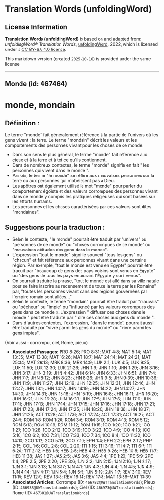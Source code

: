 # Translation Words (unfoldingWord)

## License Information

**Translation Words (unfoldingWord)** is based on and adapted from: _unfoldingWord® Translation Words_, [unfoldingWord](https://unfoldingword.org/utw), 2022, which is licensed under a [CC BY-SA 4.0 license](https://creativecommons.org/licenses/by-sa/4.0/legalcode.en).

This markdown version (created `2025-10-16`) is provided under the same license.



--------------------------------

## Monde (id: 467464)

monde, mondain
==============

Définition :
------------

Le terme "monde" fait généralement référence à la partie de l'univers où les gens vivent : la terre. Le terme "mondain" décrit les valeurs et les comportements des personnes vivant pour les choses de ce monde.

* Dans son sens le plus général, le terme "monde" fait référence aux cieux et à la terre et à tot ce qu'ils contiennent.
* Dans de nombreux contextes, le terme "monde" signifie en fait " les personnes qui vivent dans le monde ".
* Parfois, le terme "le monde" se réfère aux mauvaises personnes sur la terre ou aux personnes qui n'obéissent pas à Dieu.
* Les apôtres ont également utilisé le mot "monde" pour parler du comportement égoïste et des valeurs corrompues des personnes vivant dans ce monde y compris les pratiques religieuses qui sont basées sur les efforts humains.
* Les personnes et les choses caractérisées par ces valeurs sont dites "mondaines".

Suggestions pour la traduction :
--------------------------------

* Selon le contexte, "le monde" pourrait être traduit par "univers" ou "personnes de ce monde" ou "choses corrompues de ce monde" ou "mauvaises attitudes des gens dans le monde".
* L'expression "tout le monde" signifie souvent "tous les gens" ou "chacun" et fait référence aux personnes vivant dans une certaine région. Par exemple, "tout le monde est venu en Égypte" pourrait être traduit par "beaucoup de gens des pays voisins sont venus en Égypte" ou "des gens de tous les pays entourant l'Égypte y sont venus".
* On pourrait traduire la phrase, "tout le monde est allé dans sa ville natale pour se faire inscrire au recensement de toute la terre par les Romains" par, "toutes les personnes vivant dans des régions gouvernées par l'empire romain sont allées…"
* Selon le contexte, le terme "mondain" pourrait être traduit par "mauvais" ou "pécheur" ou "impie" ou "influencé par les valeurs corrompues des gens dans ce monde ». L'expression " diffuser ces choses dans le monde " peut être traduite par " dire ces choses aux gens du monde ".
* Dans d'autres contextes, l'expression, "dans le monde", pourrait aussi être traduite par "vivre parmi les gens du monde" ou "vivre parmi les gens impies".

(Voir aussi : corrompu, ciel, Rome, pieux)

* **Associated Passages:** PRO 8:26; PRO 8:31; MAT 4:8; MAT 5:14; MAT 13:35; MAT 13:38; MAT 16:26; MAT 18:7; MAT 24:14; MAT 24:21; MAT 25:34; MAT 26:13; MRK 8:36; MRK 14:9; LUK 2:1; LUK 4:5; LUK 9:25; LUK 11:50; LUK 12:30; LUK 21:26; JHN 1:9; JHN 1:10; JHN 1:29; JHN 3:16; JHN 3:17; JHN 3:19; JHN 4:42; JHN 6:14; JHN 6:33; JHN 6:51; JHN 7:4; JHN 7:7; JHN 8:12; JHN 8:23; JHN 8:26; JHN 9:5; JHN 9:39; JHN 10:36; JHN 11:9; JHN 11:27; JHN 12:19; JHN 12:25; JHN 12:31; JHN 12:46; JHN 12:47; JHN 13:1; JHN 14:17; JHN 14:19; JHN 14:22; JHN 14:27; JHN 14:30; JHN 14:31; JHN 15:18; JHN 15:19; JHN 16:8; JHN 16:11; JHN 16:20; JHN 16:21; JHN 16:28; JHN 16:33; JHN 17:5; JHN 17:6; JHN 17:9; JHN 17:11; JHN 17:13; JHN 17:14; JHN 17:15; JHN 17:16; JHN 17:18; JHN 17:21; JHN 17:23; JHN 17:24; JHN 17:25; JHN 18:20; JHN 18:36; JHN 18:37; JHN 21:25; ACT 11:28; ACT 17:6; ACT 17:24; ACT 17:31; ACT 19:27; ACT 24:5; ROM 1:8; ROM 1:20; ROM 3:6; ROM 3:19; ROM 4:13; ROM 5:12; ROM 5:13; ROM 10:18; ROM 11:12; ROM 11:15; 1CO 1:20; 1CO 1:21; 1CO 1:27; 1CO 1:28; 1CO 2:12; 1CO 3:19; 1CO 3:22; 1CO 4:9; 1CO 4:13; 1CO 5:10; 1CO 6:2; 1CO 7:31; 1CO 7:33; 1CO 7:34; 1CO 8:4; 1CO 11:32; 1CO 14:10; 2CO 1:12; 2CO 5:19; 2CO 7:10; EPH 1:4; EPH 2:2; EPH 2:12; PHP 2:15; COL 1:6; COL 2:8; COL 2:20; 1TI 1:15; 1TI 3:16; 1TI 4:7; 1TI 6:7; 1TI 6:20; TIT 2:12; HEB 1:6; HEB 2:5; HEB 4:3; HEB 9:26; HEB 10:5; HEB 11:7; HEB 11:38; JAS 1:27; JAS 2:5; JAS 3:6; JAS 4:4; 1PE 1:20; 1PE 5:9; 2PE 1:4; 2PE 2:5; 2PE 2:20; 2PE 3:6; 1JN 2:2; 1JN 2:15; 1JN 2:16; 1JN 2:17; 1JN 3:1; 1JN 3:13; 1JN 3:17; 1JN 4:1; 1JN 4:3; 1JN 4:4; 1JN 4:5; 1JN 4:9; 1JN 4:14; 1JN 4:17; 1JN 5:4; 1JN 5:5; 1JN 5:19; 2JN 1:7; REV 3:10; REV 11:15; REV 12:9; REV 13:8; REV 16:14; REV 17:8; MAT 13:36–MAT 13:39
* **Associated Articles:** Corrompu (ID: `466782@UWTranslationWords`); Pieux (ID: `466938@UWTranslationWords`); Ciel (ID: `466973@UWTranslationWords`); Rome (ID: `467301@UWTranslationWords`)

